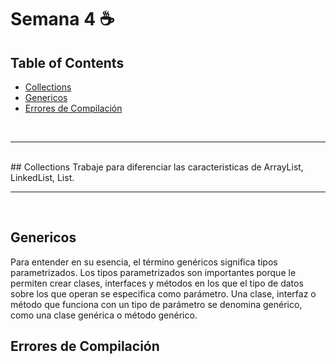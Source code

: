 <a name="top"></a>
# Semana 4 ☕

## Table of Contents

  * [Collections](#item1)
  * [Genericos](#item2)
  * [Errores de Compilación](#priv)
  

 </br>

----------

</br>
<a name="item1"></a>
## Collections
Trabaje para diferenciar las caracteristicas de 
ArrayList, LinkedList, List.


</br>

----------

</br>

## Genericos

Para entender en su esencia, el término genéricos significa tipos parametrizados. 
Los tipos parametrizados son importantes porque le permiten crear clases,
interfaces y métodos en los que el tipo de datos sobre los que operan se 
especifica como parámetro. Una clase, interfaz o método que funciona 
con un tipo de parámetro se denomina genérico, como una clase genérica o método genérico.

## Errores de Compilación










